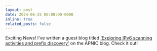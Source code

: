 ```yaml
---
layout: post
date: 2024-06-25 00:00:00-0000
inline: true
related_posts: false
---
```


Exciting News! I've written a guest blog titled [‘Exploring IPv6 scanning activities and prefix discovery’](https://blog.apnic.net/2024/06/25/exploring-ipv6-scanning-activities-and-prefix-discovery/) on the APNIC blog. Check it out!
